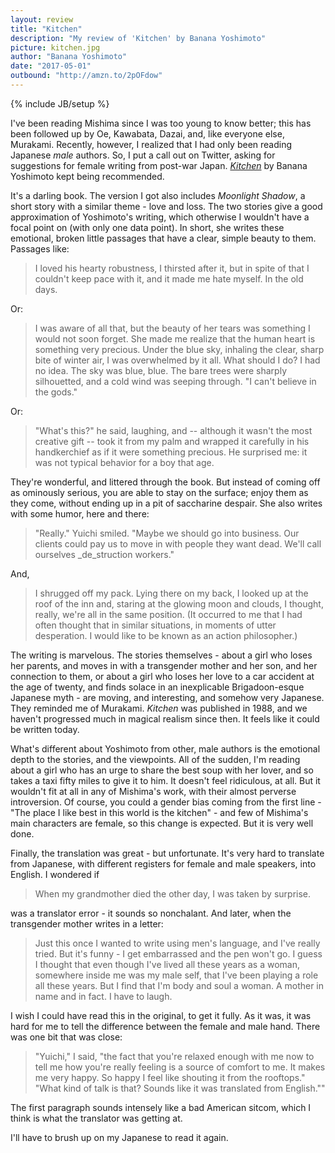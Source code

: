 ```yaml
---
layout: review
title: "Kitchen"
description: "My review of 'Kitchen' by Banana Yoshimoto"
picture: kitchen.jpg
author: "Banana Yoshimoto"
date: "2017-05-01"
outbound: "http://amzn.to/2pOFdow"
---
```

{% include JB/setup %}

I've been reading Mishima since I was too young to know better; this has been followed up by Oe, Kawabata, Dazai, and, like everyone else, Murakami. Recently, however, I realized that I had only been reading Japanese _male_ authors. So, I put a call out on Twitter, asking for suggestions for female writing from post-war Japan. [_Kitchen_](http://amzn.to/2pOFdow) by Banana Yoshimoto kept being recommended.

It's a darling book. The version I got also includes _Moonlight Shadow_, a short story with a similar theme - love and loss. The two stories give a good approximation of Yoshimoto's writing, which otherwise I wouldn't have a focal point on (with only one data point). In short, she writes these emotional, broken little passages that have a clear, simple beauty to them. Passages like:

> I loved his hearty robustness, I thirsted after it, but in spite of that I couldn't keep pace with it, and it made me hate myself. In the old days.

Or:

> I was aware of all that, but the beauty of her tears was something I would not soon forget. She made me realize that the human heart is something very precious.
> Under the blue sky, inhaling the clear, sharp bite of winter air, I was overwhelmed by it all. What should I do? I had no idea. The sky was blue, blue. The bare trees were sharply silhouetted, and a cold wind was seeping through.
> "I can't believe in the gods."

Or:

> "What's this?" he said, laughing, and -- although it wasn't the most creative gift -- took it from my palm and wrapped it carefully in his handkerchief as if it were something precious. He surprised me: it was not typical behavior for a boy that age.

They're wonderful, and littered through the book. But instead of coming off as ominously serious, you are able to stay on the surface; enjoy them as they come, without ending up in a pit of saccharine despair. She also writes with some humor, here and there:

> "Really." Yuichi smiled. "Maybe we should go into business. Our clients could pay us to move in with people they want dead. We'll call ourselves _de_struction workers."

And,

> I shrugged off my pack. Lying there on my back, I looked up at the roof of the inn and, staring at the glowing moon and clouds, I thought, really, we're all in the same position. (It occurred to me that I had often thought that in similar situations, in moments of utter desperation. I would like to be known as an action philosopher.)

The writing is marvelous. The stories themselves - about a girl who loses her parents, and moves in with a transgender mother and her son, and her connection to them, or about a girl who loses her love to a car accident at the age of twenty, and finds solace in an inexplicable Brigadoon-esque Japanese myth - are moving, and interesting, and somehow very Japanese. They reminded me of Murakami. _Kitchen_ was published in 1988, and we haven't progressed much in magical realism since then. It feels like it could be written today.

What's different about Yoshimoto from other, male authors is the emotional depth to the stories, and the viewpoints. All of the sudden, I'm reading about a girl who has an urge to share the best soup with her lover, and so takes a taxi fifty miles to give it to him. It doesn't feel ridiculous, at all. But it wouldn't fit at all in any of Mishima's work, with their almost perverse introversion. Of course, you could a gender bias coming from the first line - "The place I like best in this world is the kitchen" - and few of Mishima's main characters are female, so this change is expected. But it is very well done.

Finally, the translation was great - but unfortunate. It's very hard to translate from Japanese, with different registers for female and male speakers, into English. I wondered if

> When my grandmother died the other day, I was taken by surprise.

was a translator error - it sounds so nonchalant. And later, when the transgender mother writes in a letter:

> Just this once I wanted to write using men's language, and I've really tried. But it's funny - I get embarrassed and the pen won't go. I guess I thought that even though I've lived all these years as a woman, somewhere inside me was my male self, that I've been playing a role all these years. But I find that I'm body and soul a woman. A mother in name and in fact. I have to laugh.

I wish I could have read this in the original, to get it fully. As it was, it was hard for me to tell the difference between the female and male hand. There was one bit that was close:

> "Yuichi," I said, "the fact that you're relaxed enough with me now to tell me how you're really feeling is a source of comfort to me. It makes me very happy. So happy I feel like shouting it from the rooftops."
> "What kind of talk is that? Sounds like it was translated from English.""

The first paragraph sounds intensely like a bad American sitcom, which I think is what the translator was getting at.

I'll have to brush up on my Japanese to read it again.